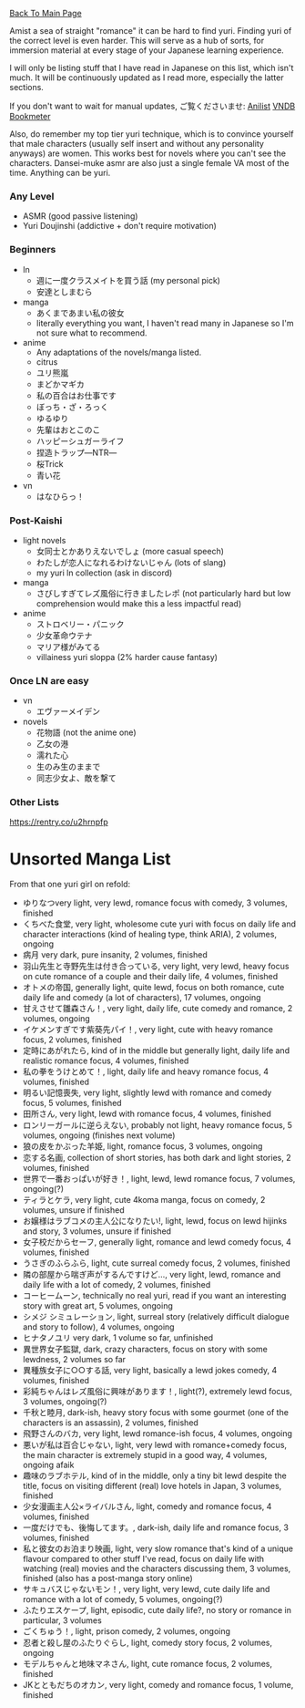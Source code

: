 [Back To Main Page](https://imoutosarehot.github.io/TheYuriWay/)

Amist a sea of straight "romance" it can be hard to find yuri. Finding yuri of the correct level is even harder. This will serve as a hub of sorts, for immersion material at every stage of your Japanese learning experience. 

I will only be listing stuff that I have read in Japanese on this list, which isn't much. It will be continuously updated as I read more, especially the latter sections.

If you don't want to wait for manual updates, ご覧くださいませ:
[Anilist](https://anilist.co/user/fumofumo18/)
[VNDB](https://vndb.org/u288214)
[Bookmeter](https://bookmeter.com/users/1536070)

Also, do remember my top tier yuri technique, which is to convince yourself that male characters (usually self insert and without any personality anyways) are women. This works best for novels where you can't see the characters. Dansei-muke asmr are also just a single female VA most of the time. Anything can be yuri.
### Any Level 
- ASMR (good passive listening)
- Yuri Doujinshi (addictive + don't require motivation)
### Beginners
- ln
	- 週に一度クラスメイトを買う話 (my personal pick)
	- 安達としまむら
- manga
	- あくまであまい私の彼女
	- literally everything you want, I haven't read many in Japanese so I'm not sure what to recommend.
- anime
	- Any adaptations of the novels/manga listed.
	- citrus
	- ユリ熊嵐
	- まどかマギカ
	- 私の百合はお仕事です
	- ぼっち・ざ・ろっく
	- ゆるゆり
	- 先輩はおとこのこ
	- ハッピーシュガーライフ
	- 捏造トラップ―NTR―
	- 桜Trick
	- 青い花
 - vn
 	- はなひらっ！ 
### Post-Kaishi
- light novels
	- 女同士とかありえないでしょ (more casual speech)
	- わたしが恋人になれるわけないじゃん (lots of slang)
	- my yuri ln collection (ask in discord)
- manga 
	- さびしすぎてレズ風俗に行きましたレポ (not particularly hard but low comprehension would make this a less impactful read)
- anime 
	- ストロベリー・パニック
	- 少女革命ウテナ
	- マリア様がみてる
	- villainess yuri sloppa (2% harder cause fantasy)
### Once LN are easy
- vn
	- エヴァーメイデン
- novels 
	- 花物語 (not the anime one)
	- 乙女の港
	- 濡れた心
	- 生のみ生のままで
	- 同志少女よ、敵を撃て

### Other Lists

https://rentry.co/u2hrnpfp

# Unsorted Manga List

From that one yuri girl on refold:
- ゆりなつvery light, very lewd, romance focus with comedy, 3 volumes, finished
- くちべた食堂, very light, wholesome cute yuri with focus on daily life and character interactions (kind of healing type, think ARIA), 2 volumes, ongoing  
- 病月 very dark, pure insanity, 2 volumes, finished
- 羽山先生と寺野先生は付き合っている, very light, very lewd, heavy focus on cute romance of a couple and their daily life, 4 volumes, finished 
- オトメの帝国, generally light, quite lewd, focus on both romance, cute daily life and comedy (a lot of characters), 17 volumes, ongoing
- 甘えさせて雛森さん！, very light, daily life, cute comedy and romance, 2 volumes, ongoing
- イケメンすぎです紫葵先パイ！, very light, cute with heavy romance focus, 2 volumes, finished
- 定時にあがれたら, kind of in the middle but generally light, daily life and realistic romance focus, 4 volumes, finished
- 私の拳をうけとめて！, light, daily life and heavy romance focus, 4 volumes, finished
- 明るい記憶喪失, very light, slightly lewd with romance and comedy focus, 5 volumes, finished
- 田所さん, very light, lewd with romance focus, 4 volumes, finished
- ロンリーガールに逆らえない, probably not light, heavy romance focus, 5 volumes, ongoing (finishes next volume)
- 狼の皮をかぶった羊姫, light, romance focus, 3 volumes, ongoing
- 恋する名画, collection of short stories, has both dark and light stories, 2 volumes, finished
- 世界で一番おっぱいが好き！, light, lewd, lewd romance focus, 7 volumes, ongoing(?)
- ティラとケラ, very light, cute 4koma manga, focus on comedy, 2 volumes, unsure if finished
- お嬢様はラブコメの主人公になりたい!, light, lewd, focus on lewd hijinks and story, 3 volumes, unsure if finished 
- 女子校だからセーフ, generally light, romance and lewd comedy focus, 4 volumes, finished 
- うさぎのふらふら, light, cute surreal comedy focus, 2 volumes, finished 
- 隣の部屋から喘ぎ声がするんですけど…, very light, lewd, romance and daily life with a lot of comedy, 2 volumes, finished 
- コーヒームーン, technically no real yuri, read if you want an interesting story with great art, 5 volumes, ongoing 
- シメジ シミュレーション, light, surreal story (relatively difficult dialogue and story to follow), 4 volumes, ongoing
- ヒナタノユリ very dark, 1 volume so far, unfinished 
- 異世界女子監獄, dark, crazy characters, focus on story with some lewdness, 2 volumes so far 
- 異種族女子に○○する話, very light, basically a lewd jokes comedy, 4 volumes, finished
- 彩純ちゃんはレズ風俗に興味があります！, light(?), extremely lewd focus, 3 volumes, ongoing(?)
- 千秋と睦月, dark-ish, heavy story focus with some gourmet (one of the characters is an assassin), 2 volumes, finished 
- 飛野さんのバカ, very light, lewd romance-ish focus, 4 volumes, ongoing 
- 悪いが私は百合じゃない, light, very lewd with romance+comedy focus, the main character is extremely stupid in a good way, 4 volumes, ongoing afaik 
- 趣味のラブホテル, kind of in the middle, only a tiny bit lewd despite the title, focus on visiting different (real) love hotels in Japan, 3 volumes, finished 
- 少女漫画主人公×ライバルさん, light, comedy and romance focus, 4 volumes, finished 
- 一度だけでも、後悔してます。, dark-ish, daily life and romance focus, 3 volumes, finished 
- 私と彼女のお泊まり映画, light, very slow romance that's kind of a unique flavour compared to other stuff I've read, focus on daily life with watching (real) movies and the characters discussing them, 3 volumes, finished (also has a post-manga story online) 
- サキュバスじゃないモン！, very light, very lewd, cute daily life and romance with a lot of comedy, 5 volumes, ongoing(?) 
- ふたりエスケープ, light, episodic, cute daily life?, no story or romance in particular, 3 volumes 
- ごくちゅう！, light, prison comedy, 2 volumes, ongoing 
- 忍者と殺し屋のふたりぐらし, light, comedy story focus, 2 volumes, ongoing 
- モデルちゃんと地味マネさん, light, cute romance focus, 2 volumes, finished
- JKとともだちのオカン, very light, comedy and romance focus, 1 volume, finished
